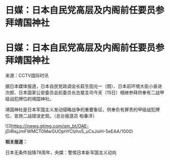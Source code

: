 # 日媒：日本自民党高层及内阁前任要员参拜靖国神社

# 日媒：日本自民党高层及内阁前任要员参拜靖国神社

来源：CCTV国际时讯

据日本媒体报道，日本自民党政调会长萩生田光一（图）、日本前环境大臣小泉进次郎、日本国家公安委员会前委员长古屋圭司今天（15日）相继参拜供奉有二战甲级战犯牌位的靖国神社。

靖国神社是日本军国主义发动侵略战争的重要象征，供奉负有罪责的甲级战犯牌位，宣扬二战错误史观。（总台报道员 柏春洋）

![](https://inews.gtimg.com/om_bt/OAE-
jDiRisjJmFWMCT0MwGUOphYCIzhx5_uCsJoiH-5eEAA/1000)

**相关报道：**

日本无条件投降78周年，央媒：警惕日本新军国主义动向

